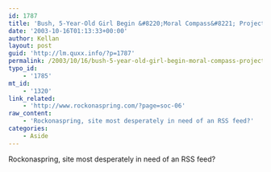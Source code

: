 ```yaml
---
id: 1787
title: 'Bush, 5-Year-Old Girl Begin &#8220;Moral Compass&#8221; Project'
date: '2003-10-16T01:13:33+00:00'
author: Kellan
layout: post
guid: 'http://lm.quxx.info/?p=1787'
permalink: /2003/10/16/bush-5-year-old-girl-begin-moral-compass-project/
typo_id:
    - '1785'
mt_id:
    - '1320'
link_related:
    - 'http://www.rockonaspring.com/?page=soc-06'
raw_content:
    - 'Rockonaspring, site most desperately in need of an RSS feed?'
categories:
    - Aside
---
```


Rockonaspring, site most desperately in need of an RSS feed?
